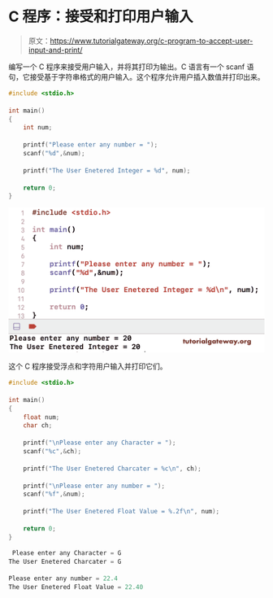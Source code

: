 # C 程序：接受和打印用户输入

> 原文：<https://www.tutorialgateway.org/c-program-to-accept-user-input-and-print/>

编写一个 C 程序来接受用户输入，并将其打印为输出。C 语言有一个 scanf 语句，它接受基于字符串格式的用户输入。这个程序允许用户插入数值并打印出来。

```c
#include <stdio.h>

int main()
{
    int num;

    printf("Please enter any number = ");
    scanf("%d",&num);

    printf("The User Enetered Integer = %d", num); 

    return 0;
}
```

![C Program to Accept User Input and Print 1](img/82a3abcfde11165079da83ff66815b10.png)

这个 C 程序接受浮点和字符用户输入并打印它们。

```c
#include <stdio.h>

int main()
{
    float num;
    char ch;

    printf("\nPlease enter any Character = ");
    scanf("%c",&ch);

    printf("The User Enetered Charcater = %c\n", ch);

    printf("\nPlease enter any number = ");
    scanf("%f",&num);

    printf("The User Enetered Float Value = %.2f\n", num);

    return 0;
}
```

```c
 Please enter any Character = G
The User Enetered Charcater = G

Please enter any number = 22.4
The User Enetered Float Value = 22.40
```